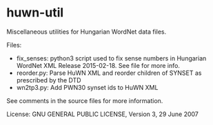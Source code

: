 # huwn-util

Miscellaneous utilities for Hungarian WordNet data files.

Files:

* fix_senses: python3 script used to fix sense numbers in Hungarian WordNet XML Release 2015-02-18. See file for more info.
* reorder.py: Parse HuWN XML and reorder children of SYNSET as prescribed by the DTD
* wn2tp3.py: Add PWN30 synset ids to HuWN XML

See comments in the source files for more information.

License:
GNU GENERAL PUBLIC LICENSE, Version 3, 29 June 2007
